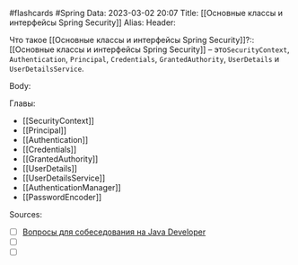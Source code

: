 #flashcards #Spring 
Data: 2023-03-02 20:07
Title: [[Основные классы и интерфейсы Spring Security]]
Alias:
Header:

Что такое [[Основные классы и интерфейсы Spring Security]]?::[[Основные классы и интерфейсы Spring Security]] – это`SecurityContext`, `Authentication`, `Principal`, `Credentials`, `GrantedAuthority`, `UserDetails` и `UserDetailsService`.
<!--SR:!2023-11-03,10,490-->


Body:




Главы:
- [[SecurityContext]]
- [[Principal]]
- [[Authentication]]
- [[Credentials]]
- [[GrantedAuthority]]
- [[UserDetails]]
- [[UserDetailsService]]
- [[AuthenticationManager]]
- [[PasswordEncoder]]


Sources:
- [ ] [Вопросы для собеседования на Java Developer](https://github.com/enhorse/java-interview/blob/master/README.md#%D0%9E%D0%9E%D0%9F)
- [ ] []()
- [ ] []()
